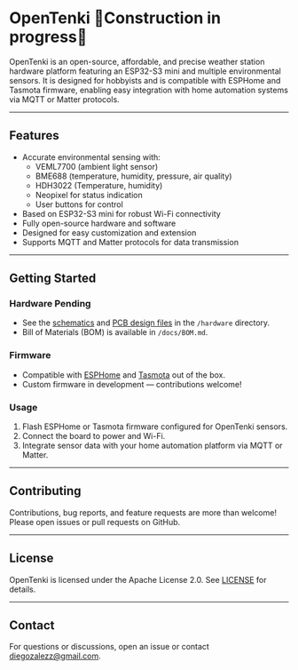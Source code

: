 # OpenTenki 🚧Construction in progress🚧

OpenTenki is an open-source, affordable, and precise weather station hardware platform featuring an ESP32-S3 mini and multiple environmental sensors. It is designed for hobbyists and is compatible with ESPHome and Tasmota firmware, enabling easy integration with home automation systems via MQTT or Matter protocols.

---

## Features

- Accurate environmental sensing with:  
  - VEML7700 (ambient light sensor)  
  - BME688 (temperature, humidity, pressure, air quality)  
  - HDH3022 (Temperature, humidity)  
  - Neopixel for status indication  
  - User buttons for control  
- Based on ESP32-S3 mini for robust Wi-Fi connectivity  
- Fully open-source hardware and software  
- Designed for easy customization and extension  
- Supports MQTT and Matter protocols for data transmission  

---

## Getting Started

### Hardware Pending

- See the [schematics](link-to-schematics) and [PCB design files](link-to-pcb-files) in the `/hardware` directory.  
- Bill of Materials (BOM) is available in `/docs/BOM.md`.

### Firmware

- Compatible with [ESPHome](https://esphome.io/) and [Tasmota](https://tasmota.github.io/) out of the box.  
- Custom firmware in development — contributions welcome!

### Usage

1. Flash ESPHome or Tasmota firmware configured for OpenTenki sensors.  
2. Connect the board to power and Wi-Fi.  
3. Integrate sensor data with your home automation platform via MQTT or Matter.

---

## Contributing

Contributions, bug reports, and feature requests are more than welcome! Please open issues or pull requests on GitHub.

---

## License

OpenTenki is licensed under the Apache License 2.0. See [LICENSE](LICENSE) for details.

---

## Contact

For questions or discussions, open an issue or contact diegozalezz@gmail.com.
